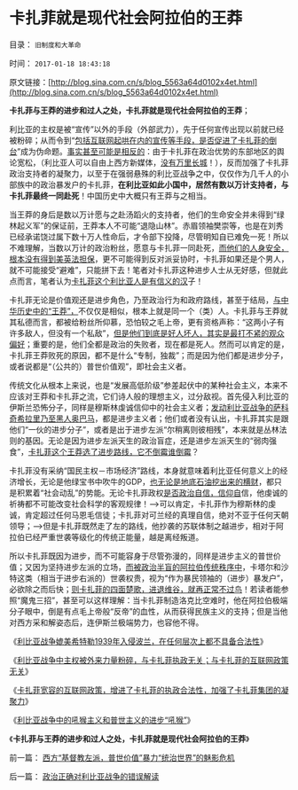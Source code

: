 # 卡扎菲就是现代社会阿拉伯的王莽

目录： `旧制度和大革命` 

时间： `2017-01-18 18:43:18` 

原文链接：[http://blog.sina.com.cn/s/blog_5563a64d0102x4et.html](http://blog.sina.com.cn/s/blog_5563a64d0102x4et.html)

**卡扎菲与王莽的进步和过人之处，卡扎菲就是现代社会阿拉伯的王莽**；

利比亚的主权是被“宣传”以外的手段（外部武力），先于任何宣传出现以前就已经被粉碎；从而令到“[包括互联网起哄在内的宣传等手段，是否促进了卡扎菲的倒台](../../../2017/1/2/利比亚战争的政治示范：内乱多大程度因为互联网？.md)”成为伪命题。[事实甚至可能是相反的](../../../2017/1/15/政治正确对利比亚战争的错误解读.md)：由于卡扎菲在政治优势的东部地区的舆论宽松，（利比亚人可以自由上西方新媒体，[没有万里长城](../../../2010/3/23/万里长城更令国人骄傲.md)！），反而加强了卡扎菲政治支持者的凝聚力，以至于在强弱悬殊的利比亚战争之中，仅仅作为几千人的小部族中的政治暴发户的卡扎菲，**在利比亚如此小国中，居然有数以万计支持者，与卡扎菲最终一同赴死**！中国历史中大概只有王莽与之相当。

当王莽的身后是数以万计愿与之赴汤蹈火的支持者，他们的生命安全并未得到“绿林起义军”的保证前，王莽本人不可能“退隐山林”。赤眉领袖樊崇等，也是在刘秀已经承诺饶过属下数十万人性命后，才令部下投降，尽管明知自已难免一死！所以不难理解，当数以万计的政治粉丝，愿意与卡扎菲一同赴死，[而他们的人身安全，根本没有得到美英法担保](../../../2011/4/10/利比亚是一场没有红线的意识形态战争.md)，更不可能得到反对派妥协时，卡扎菲如果还是个男人，就不可能接受“避难”，只能拼下去！笔者对卡扎菲这种进步人士从无好感，但就此点而言，笔者认为[卡扎菲这个利比亚人是有信义的汉](../../../2011/3/24/卡扎菲行为容易理解.md)子！

卡扎菲无论是价值观还是进步角色，乃至政治行为和政府路线，甚至于结局，[与中华历史中的“王莽”，](../../../2009/2/11/好心可能办坏事：西汉和王莽朝的经济危机.md)不仅仅是相似，根本上就是同一个（类）人。卡扎菲与王莽就其私德而言，都被给粉丝所仰慕，恐怕较之毛上帝，更有资格声称：“这两小子有许多敌人，但没有一个私敌”，[但是他们到底是好人坏人，其实是最打不紧的观众偏好](https://wp.me/p1tcNC-6Z)；重要的是，他们全都是政治的失败者，现在都是死人。然而可以肯定的是，卡扎菲王莽败死的原因，都不是什么“专制，独裁”；而是因为他们都是进步分子，或者说都是“（公共的）普世价值观”，即社会主义者。

传统文化从根本上来说，也是“发展高低阶级”参差起伏中的某种社会主义，本来不应该对王莽和卡扎菲之流，它们诗人般的理想主义，过分敌视。首先侵入利比亚的伊斯兰恐怖分子，同样是穆斯林虔诚信仰中的社会主义者；[发动利比亚战争的萨科奇希拉里乃至黑人奥巴马](../../../2011/10/21/北约军事征服了利比亚政权.md)，都是进步主义者；他们或者没有认出，卡扎菲其实是跟他们“一伙的进步分子”，或者是出于进步左派“尔稍离则彼相残”，本来就是丛林法则的基因。无论是因为进步左派天生的政治盲症，还是进步左派天生的“弱肉强食”，[卡扎菲这个王莽选了进步路线，它不倒霉谁倒霉](../../../2011/4/6/为什么卡扎菲极权被认为低合法性.md)？

卡扎菲没有采纳“国民主权－市场经济”路线，本身就意味着利比亚任何意义上的经济增长，无论是他绿宝书中吹牛的GDP，[也无论是地底石油挖出来的横财](../../../2016/2/16/“横财中毒”的多米诺骨牌，苏东巨变到阿拉伯之春.md)，都只是积累着“社会动乱”的势能。无论卡扎菲政权[是否政治自信，信仰自](../../../2016/11/19/“不信神悖误，自信悖误”，此自信非彼自信.md)信，他虔诚的祈祷都不可能改变社会科学的客观规律！——>可以肯定，卡扎菲作为穆斯林的虔诚，肯定超过任何马恩毛信徒；卡扎菲对可兰经的真理自信，绝对不亚于任何天朝领导；——>但是卡扎菲既然走了左的路线，他抄袭的苏联体制之越进步，相对于阿拉伯已经严重世袭等级化的传统正能量，越是离经叛道。

所以卡扎菲既因为进步，而不可能容身于尽管弥漫的，同样是进步主义的普世价值；又因为坚持进步左派的立场，[而被政治半盲的阿拉伯传统秩序中](../../../2011/3/24/卡扎菲行为容易理解.md)，卡塔尔和沙特这类（相当于进步右派的）世袭权贵，视为“作为暴民领袖的（进步）暴发户”，必欲除之而后快；[则卡扎菲的四面楚歌，进退维谷，就再正常不过鸟](../../../2011/10/28/美英法是不道德的，卡扎菲是不冤枉的.md)！若读者能参照“魔鬼三招”，甚至可以这样理解：当卡扎菲制造洛克比空难时，他在阿拉伯极端分子眼中，倒是有点毛上帝般“反帝”的血性，从而获得民族主义的支持；但是当他对西方采和解姿态后，连伊斯兰极端势力，也容他不得。

《[利比亚战争媲美希特勒1939年入侵波兰，在任何层次上都不具备合法性](../../../2017/1/12/利比亚战争媲美希特勒1939年入侵波兰，不具任何合法性.md)》

《[利比亚战争中主权被外来力量粉碎，与卡扎菲执政无关；与卡扎菲的互联网政策无关](../../../2017/1/13/利比亚战争的爆发，与卡扎菲的互联网政策无关；.md)》

《[卡扎菲宽容的互联网政策，增进了卡扎菲的执政合法性，加强了卡扎菲集团的凝聚力](../../../2017/1/15/政治正确对利比亚战争的错误解读.md)》

《[利比亚战争中的吼猴主义和普世主义的进步“吼猴”](../../../2017/1/16/利比亚战争中的吼猴主义和普世的进步“吼猴”；.md)》

《**卡扎菲与王莽的进步和过人之处，卡扎菲就是现代社会阿拉伯的王莽**》

前一篇： [西方“基督教左派，普世价值”暴力“统治世界”的魅影危机](../../../2017/1/26/西方“基督教左派，普世价值”暴力“统治世界”的魅影危机.md)

后一篇： [政治正确对利比亚战争的错误解读](../../../2017/1/15/政治正确对利比亚战争的错误解读.md)

